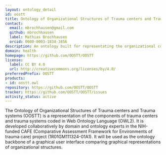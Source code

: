 ```yaml
---
layout: ontology_detail
id: oostt
title: Ontology of Organizational Structures of Trauma centers and Trauma systems
contact:
  email: mbrochhausen@gmail.com
  github: mbrochhausen
  label: Mathias Brochhausen
  orcid: 0000-0003-1834-3856
description: An ontology built for representating the organizational components of trauma centers and trauma systems.
domain: health
homepage: https://github.com/OOSTT/OOSTT
license:
  label: CC BY 4.0
  url: http://creativecommons.org/licenses/by/4.0/
preferredPrefix: OOSTT
products:
- id: oostt.owl
repository: https://github.com/OOSTT/OOSTT
tracker: https://github.com/OOSTT/OOSTT/issues
activity_status: active
---
```


The Ontology of Organizational Structures of Trauma centers and Trauma systems (OOSTT) is a representation of the components of trauma centers and trauma systems coded in Web Ontology Language (OWL2). It is developed collaboratively by domain and ontology experts in the NIH-funded CAFE (Comparative Assessment Framework for Environments of trauma care) project (1R01GM111324-01A1). It will be used as the ontology backbone of a graphical user interface comparing graphical representations of organizational structures.

